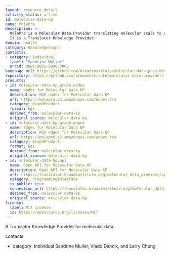 ```yaml
---
layout: resource_detail
activity_status: active
id: molecular-data-kp
name: MolePro
description: >-
  MolePro is a Molecular Data Provider translating molecular scale to systems scale through a Reasoner API.
  It is a Translator Knowledge Provider.
domain: health
category: KnowledgeGraph
contacts:
- category: Individual
  label: "Sandrine Muller"
  orcid: 0000-0001-5998-3003
homepage_url: https://github.com/broadinstitute/molecular-data-provider/
repository: https://github.com/broadinstitute/molecular-data-provider/
products:
- id: molecular-data-kp.graph.nodes
  name: Nodes for Molecular Data KP
  description: KGX nodes for Molecular Data KP
  url: https://molepro.s3.amazonaws.com/nodes.tsv
  category: GraphProduct
  format: kgx
  derived_from: molecular-data-kp
  original_source: molecular-data-kp
- id: molecular-data-kp.graph.edges
  name: Edges for Molecular Data KP
  description: KGX edges for Molecular Data KP
  url: https://molepro.s3.amazonaws.com/edges.tsv
  category: GraphProduct
  format: kgx
  derived_from: molecular-data-kp
  original_source: molecular-data-kp
- id: molecular-data-kp.api
  name: Open API for Molecular Data KP
  description: Open API for Molecular Data KP
  url: https://translator.broadinstitute.org/molecular_data_provider/api
  category: ProgrammingInterface
  is_public: true
  connection_url: https://translator.broadinstitute.org/molecular_data_provider/api
  derived_from: molecular-data-kp
  original_source: molecular-data-kp
license:
  label: MIT License
  id: https://opensource.org/licenses/MIT
---
```


A Translator Knowledge Provider for molecular data.

contacts:
- category: Individual
 Sandrine Muller, Vlado Dancik, and Larry Chung
